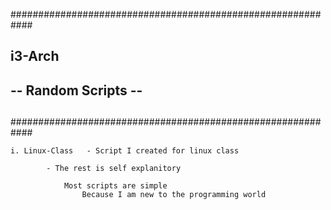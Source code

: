 ############################################################
##							  ##
##		     	    i3-Arch			  ##
##		-- 	Random Scripts	--		  ##
##							  ##
############################################################


	i. Linux-Class   - Script I created for linux class

			- The rest is self explanitory

				Most scripts are simple
					Because I am new to the programming world
